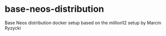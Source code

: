 # base-neos-distribution
Base Neos distribution docker setup based on the million12 setup by Marcin Ryzycki
